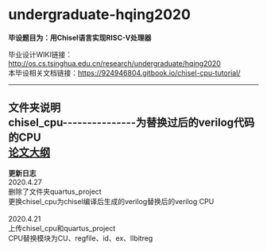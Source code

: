 # undergraduate-hqing2020
**毕设题目为：用Chisel语言实现RISC-V处理器**

毕业设计WIKI链接：http://os.cs.tsinghua.edu.cn/research/undergraduate/hqing2020 <br/>
本毕设相关文档链接：https://924946804.gitbook.io/chisel-cpu-tutorial/

---
**文件夹说明**<br/>
chisel_cpu---------------为替换过后的verilog代码的CPU<br/>
[论文大纲](paper/README.md)
---
**更新日志**<br/>
2020.4.27<br/>
删除了文件夹quartus_project<br/>
更换chisel_cpu为chisel编译后生成的verilog替换后的verilog CPU<br/>
<br/>
2020.4.21<br/>
上传chisel_cpu和quartus_project<br/>
CPU替换模块为CU、regfile、id、ex、llbitreg<br/>

